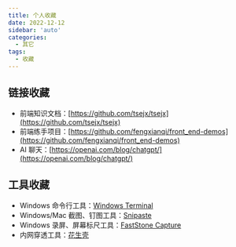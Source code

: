 ```yaml
---
title: 个人收藏
date: 2022-12-12
sidebar: 'auto'
categories:
  - 其它
tags:
  - 收藏
---
```


## 链接收藏

- 前端知识文档：[https://github.com/tsejx/tsejx](https://github.com/tsejx/tsejx)
- 前端练手项目：[https://github.com/fengxianqi/front_end-demos](https://github.com/fengxianqi/front_end-demos)
- AI 聊天：[https://openai.com/blog/chatgpt/](https://openai.com/blog/chatgpt/)

## 工具收藏

- Windows 命令行工具：[Windows Terminal](https://github.com/microsoft/terminal)
- Windows/Mac 截图、钉图工具：[Snipaste](https://www.snipaste.com/)
- Windows 录屏、屏幕标尺工具：[FastStone Capture](https://www.faststone.org/index.htm)
- 内网穿透工具：[花生壳](https://hsk.oray.com/)
